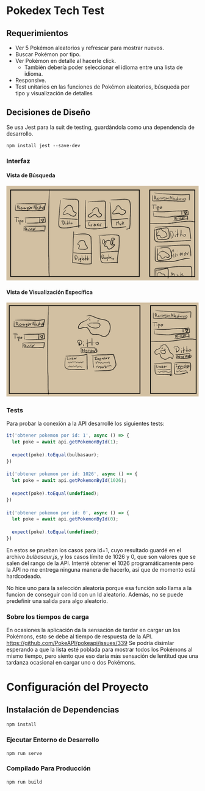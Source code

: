 # Pokedex Tech Test

## Requerimientos
- Ver 5 Pokémon aleatorios y refrescar para mostrar nuevos.
- Buscar Pokémon por tipo.
- Ver Pokémon en detalle al hacerle click.
  - También debería poder seleccionar el idioma entre una lista de idioma.
- Responsive.
- Test unitarios en las funciones de Pokémon aleatorios, búsqueda por tipo y visualización de detalles

## Decisiones de Diseño

Se usa Jest para la suit de testing, guardándola como una dependencia de desarrollo.

```
npm install jest --save-dev
```

### Interfaz

#### Vista de Búsqueda

![](./README_Imgs/vistaBusqueda.png)

#### Vista de Visualización Específica

![](./README_Imgs/vistaVisualizacion.png)

### Tests

Para probar la conexión a la API desarrollé los siguientes tests:

```js
it('obtener pokemon por id: 1', async () => {
  let poke = await api.getPokemonById(1);

  expect(poke).toEqual(bulbasaur);
})

it('obtener pokemon por id: 1026', async () => {
  let poke = await api.getPokemonById(1026);

  expect(poke).toEqual(undefined);
})

it('obtener pokemon por id: 0', async () => {
  let poke = await api.getPokemonById(0);

  expect(poke).toEqual(undefined);
})
```

En estos se prueban los casos para id=1, cuyo resultado guardé en el archivo *bulbasaur.js*, y los casos límite de 1026 y 0, que son valores que se salen del rango de la API. Intenté obtener el 1026 programáticamente pero la API no me entrega ninguna manera de hacerlo, así que de momento está hardcodeado.

No hice uno para la selección aleatoria porque esa función solo llama a la funcion de conseguir con Id con un Id aleatorio. Además, no se puede predefinir una salida para algo aleatorio.

### Sobre los tiempos de carga

En ocasiones la aplicación da la sensación de tardar en cargar un los Pokémons, esto se debe al tiempo de respuesta de la API.
https://github.com/PokeAPI/pokeapi/issues/339
Se podría disimlar esperando a que la lista esté poblada para mostrar todos los Pokémons al mismo tiempo, pero siento que eso daría más sensación de lentitud que una tardanza ocasional en cargar uno o dos Pokémons.

# Configuración del Proyecto 

## Instalación de Dependencias
```
npm install
```

### Ejecutar Entorno de Desarrollo
```
npm run serve
```

### Compilado Para Producción
```
npm run build
```
